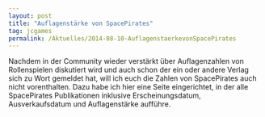 ```yaml
---
layout: post
title: "Auflagenstärke von SpacePirates"
tag: jcgames
permalink: /Aktuelles/2014-08-10-AuflagenstaerkevonSpacePirates
---
```


Nachdem in der Community wieder verstärkt über Auflagenzahlen von Rollenspielen diskutiert wird und auch schon der ein oder andere Verlag sich zu Wort gemeldet hat, will ich euch die Zahlen von SpacePirates auch nicht vorenthalten. Dazu habe ich hier eine Seite eingerichtet, in der alle SpacePirates Publikationen inklusive Erscheinungsdatum, Ausverkaufsdatum und Auflagenstärke aufführe.
